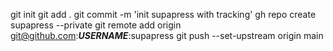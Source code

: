 git init
git add .
git commit -m 'init supapress with tracking'
gh repo create supapress --private
git remote add origin git@github.com:**_USERNAME_**:supapress
git push --set-upstream origin main

